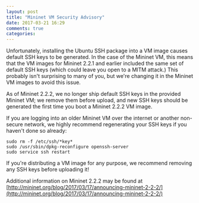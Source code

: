 ```yaml
---
layout: post
title: "Mininet VM Security Advisory"
date: 2017-03-21 16:29
comments: true
categories:
---
```

Unfortunately, installing the Ubuntu SSH package into a VM image causes default SSH keys to be generated. In the case of the Mininet VM, this means that the VM images for Mininet 2.2.1 and earlier included the same set of default SSH keys (which could leave you open to a MITM attack.) This probably isn't surprising to many of you, but we're changing it in the Mininet VM images to avoid this issue.

As of Mininet 2.2.2, we no longer ship default SSH keys in the provided Mininet VM; we remove them before upload, and new SSH keys should be generated the first time you boot a Mininet 2.2.2 VM image.

If you are logging into an older Mininet VM over the internet or another non-secure network, we highly recommend regenerating your SSH keys if you haven't done so already:

```
sudo rm -f /etc/ssh/*key*
sudo /usr/sbin/dpkg-reconfigure openssh-server
sudo service ssh restart
```

If you're distributing a VM image for any purpose, we recommend removing any SSH keys before uploading it!

Additional information on Mininet 2.2.2 may be found at
[http://mininet.org/blog/2017/03/17/announcing-mininet-2-2-2/](http://mininet.org/blog/2017/03/17/announcing-mininet-2-2-2/)